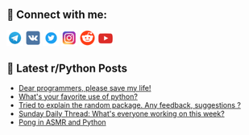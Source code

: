 ## 🔎 Connect with me:
[<img src="https://github.com/bullbesh/bullbesh/blob/main/images/Telegram.png" width="32" height="32" />](https://t.me/bullbesh)
[<img src="https://github.com/bullbesh/bullbesh/blob/main/images/VK.png" width="32" height="32" />](https://vk.com/bullbesh)
[<img src="https://github.com/bullbesh/bullbesh/blob/main/images/Twitter.png" width="32" height="32" />](https://twitter.com/bullbesh1)
[<img src="https://github.com/bullbesh/bullbesh/blob/main/images/Instagram.png" width="32" height="32" />](https://www.instagram.com/bullbesh)
[<img src="https://github.com/bullbesh/bullbesh/blob/main/images/Reddit.png" width="32" height="32" />](https://www.reddit.com/user/bullbesh)
[<img src="https://github.com/bullbesh/bullbesh/blob/main/images/YouTube.png" width="32" height="32" />](https://www.youtube.com/channel/UCtfjRs6uzgq5mfm8S06WTcg)

## 📕 Latest r/Python Posts
<!-- BLOG-POST-LIST:START -->
- [Dear programmers, please save my life!](https://www.reddit.com/r/Python/comments/16wntlq/dear_programmers_please_save_my_life/)
- [What&#39;s your favorite use of python?](https://www.reddit.com/r/Python/comments/16wnao8/whats_your_favorite_use_of_python/)
- [Tried to explain the random package. Any feedback, suggestions ?](https://www.reddit.com/r/Python/comments/16wmg9c/tried_to_explain_the_random_package_any_feedback/)
- [Sunday Daily Thread: What&#39;s everyone working on this week?](https://www.reddit.com/r/Python/comments/16wm3d8/sunday_daily_thread_whats_everyone_working_on/)
- [Pong in ASMR and Python](https://www.reddit.com/r/Python/comments/16wl7ct/pong_in_asmr_and_python/)
<!-- BLOG-POST-LIST:END -->
